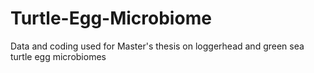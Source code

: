 # Turtle-Egg-Microbiome
Data and coding used for Master's thesis on loggerhead and green sea turtle egg microbiomes
